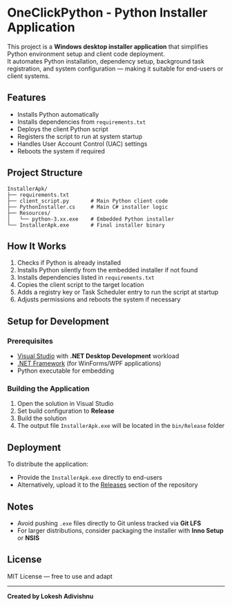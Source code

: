 # OneClickPython - Python Installer Application

This project is a **Windows desktop installer application** that simplifies Python environment setup and client code deployment.  
It automates Python installation, dependency setup, background task registration, and system configuration — making it suitable for end-users or client systems.

## Features

- Installs Python automatically
- Installs dependencies from `requirements.txt`
- Deploys the client Python script
- Registers the script to run at system startup
- Handles User Account Control (UAC) settings
- Reboots the system if required

## Project Structure

```
InstallerApk/
├── requirements.txt
├── client_script.py       # Main Python client code
├── PythonInstaller.cs     # Main C# installer logic
├── Resources/
│   └── python-3.xx.exe    # Embedded Python installer
└── InstallerApk.exe       # Final installer binary
```

## How It Works

1. Checks if Python is already installed
2. Installs Python silently from the embedded installer if not found
3. Installs dependencies listed in `requirements.txt`
4. Copies the client script to the target location
5. Adds a registry key or Task Scheduler entry to run the script at startup
6. Adjusts permissions and reboots the system if necessary

## Setup for Development

### Prerequisites

- [Visual Studio](https://visualstudio.microsoft.com/) with **.NET Desktop Development** workload
- [.NET Framework](https://dotnet.microsoft.com/) (for WinForms/WPF applications)
- Python executable for embedding

### Building the Application

1. Open the solution in Visual Studio
2. Set build configuration to **Release**
3. Build the solution
4. The output file `InstallerApk.exe` will be located in the `bin/Release` folder

## Deployment

To distribute the application:

- Provide the `InstallerApk.exe` directly to end-users
- Alternatively, upload it to the [Releases](https://github.com/LokeshAdivishnu/python_installer/releases) section of the repository

## Notes

- Avoid pushing `.exe` files directly to Git unless tracked via **Git LFS**
- For larger distributions, consider packaging the installer with **Inno Setup** or **NSIS**

## License

MIT License — free to use and adapt

---

**Created by Lokesh Adivishnu**

